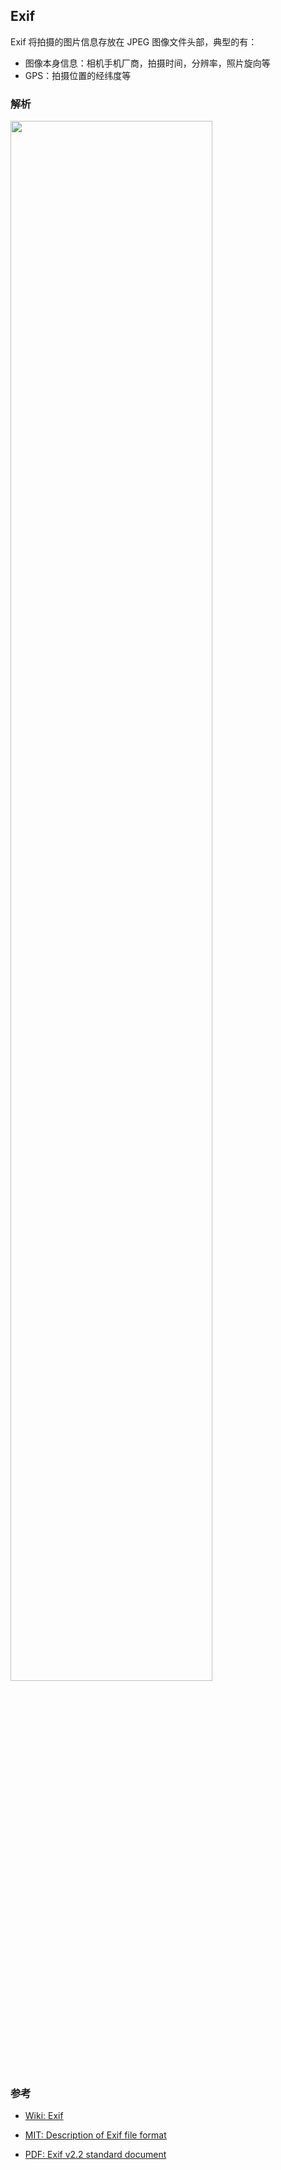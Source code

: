 ## Exif

Exif 将拍摄的图片信息存放在 JPEG 图像文件头部，典型的有：

- 图像本身信息：相机手机厂商，拍摄时间，分辨率，照片旋向等
- GPS：拍摄位置的经纬度等



### 解析

 <img src="https://images.yinzige.com/2019-01-07-022101.png" width=80%/>



### 参考

- [Wiki: Exif](https://zh.wikipedia.org/wiki/EXIF)
- [MIT: Description of Exif file format](https://www.media.mit.edu/pia/Research/deepview/exif.html)

- [PDF: Exif  v2.2 standard document](https://www.exif.org/Exif2-2.PDF)